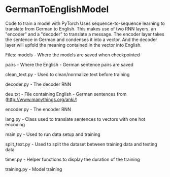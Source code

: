 # GermanToEnglishModel
Code to train a model with PyTorch
Uses sequence-to-sequence learning to translate from German to English.
This makes use of two RNN layers, an "encoder" and a "decoder" to translate a message.
The encoder layer takes the sentence in German and condenses it into a vector. And the
decoder layer will upfold the meaning contained in the vector into English.

Files:
models - Where the models are saved when checkpointed
	
pairs - Where the English - German sentence pairs are saved
	
clean_text.py - Used to clean/normalize text before training

decoder.py - The decoder RNN

deu.txt - File containing English - German sentences from (http://www.manythings.org/anki/) 
	
encoder.py - The encoder RNN

lang.py - Class used to translate sentences to vectors with one hot encoding
	
main.py - Used to run data setup and training

split_text.py - Used to split the dataset between training data and testing data
	
timer.py - Helper functions to display the duration of the training

training.py - Model training 
